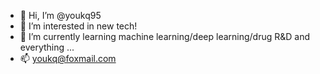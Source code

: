 - 👋 Hi, I’m @youkq95
- 👀 I’m interested in new tech!
- 🌱 I’m currently learning machine learning/deep learning/drug R&D and everything ...
- 📫 youkq@foxmail.com

<!---
youkq95/youkq95 is a ✨ special ✨ repository because its `README.md` (this file) appears on your GitHub profile.
You can click the Preview link to take a look at your changes.
--->
